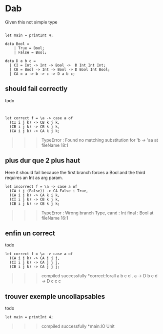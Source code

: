 # Dab

Given this not simple type 
```

let main = printInt 4;

data Bool = 
    | True = Bool;
    | False = Bool;

data D a b c = 
  | CI = Int -> Int -> Bool ->  D Int Int Int;
  | CB = Bool -> Int -> Bool -> D Bool Int Bool;
  | CA = a -> b -> c -> D a b c;

```

## should fail correctly


todo
```


let correct f = \a -> case a of
  (CI i j k) -> CB k j k,
  (CB i j k) -> CB k j k,
  (CA i j k) -> CA k j k;
```
>>>TypeError : Found no matching substitution for 'b -> 'aa at fileName 18:1


## plus dur que 2 plus haut

Here it should fail because the first branch forces a Bool and the third requires an Int as arg param.
```
let incorrect f = \a -> case a of
  (CA i j (False)) -> CA False i True,
  (CA i j k) -> CA k i k,
  (CI i j k) -> CB k j k,
  (CB i j k) -> CB k j k;
```
>>>TypeError : Wrong branch Type, cand : Int final : Bool at fileName 16:1

## enfin un correct

todo
```
let correct f = \a -> case a of
  (CA i j k) -> CA j j j,
  (CI i j k) -> CA j j j,
  (CB i j k) -> CA j j j;
```
>>>compiled successfully
*correct:forall a b c d . a -> D b c d -> D c c c

## trouver exemple uncollapsables

todo
```
let main = printInt 4;
```
>>>compiled successfully
*main:IO Unit
